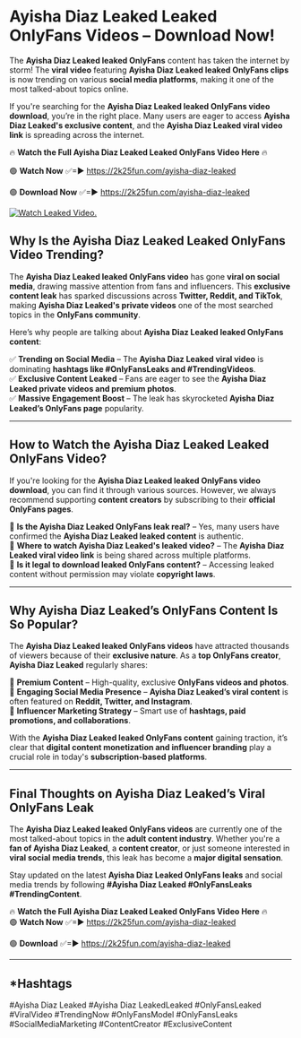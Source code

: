 # Ayisha Diaz Leaked Leaked OnlyFans Videos – Download Now!

The **Ayisha Diaz Leaked leaked OnlyFans** content has taken the internet by storm! The **viral video** featuring **Ayisha Diaz Leaked leaked OnlyFans clips** is now trending on various **social media platforms**, making it one of the most talked-about topics online.  

If you're searching for the **Ayisha Diaz Leaked leaked OnlyFans video download**, you’re in the right place. Many users are eager to access **Ayisha Diaz Leaked's exclusive content**, and the **Ayisha Diaz Leaked viral video link** is spreading across the internet.  

🔥 **Watch the Full Ayisha Diaz Leaked Leaked OnlyFans Video Here** 🔥  

🟢 **Watch Now** ✅=► https://2k25fun.com/ayisha-diaz-leaked

🟢 **Download Now** ✅=► https://2k25fun.com/ayisha-diaz-leaked

[![Watch Leaked Video.](https://miro.medium.com/v2/resize:fit:828/format:webp/1*cilzJN44JGOrTw9NJCrNHA.gif "Watch Leaked Video")](https://2k25fun.com/ayisha-diaz-leaked)

## **Why Is the Ayisha Diaz Leaked Leaked OnlyFans Video Trending?**  

The **Ayisha Diaz Leaked leaked OnlyFans video** has gone **viral on social media**, drawing massive attention from fans and influencers. This **exclusive content leak** has sparked discussions across **Twitter, Reddit, and TikTok**, making **Ayisha Diaz Leaked's private videos** one of the most searched topics in the **OnlyFans community**.  

Here’s why people are talking about **Ayisha Diaz Leaked leaked OnlyFans content**:  

✅ **Trending on Social Media** – The **Ayisha Diaz Leaked viral video** is dominating **hashtags like #OnlyFansLeaks and #TrendingVideos**.  
✅ **Exclusive Content Leaked** – Fans are eager to see the **Ayisha Diaz Leaked private videos and premium photos**.  
✅ **Massive Engagement Boost** – The leak has skyrocketed **Ayisha Diaz Leaked’s OnlyFans page** popularity.  

---

## **How to Watch the Ayisha Diaz Leaked Leaked OnlyFans Video?**  

If you're looking for the **Ayisha Diaz Leaked leaked OnlyFans video download**, you can find it through various sources. However, we always recommend supporting **content creators** by subscribing to their **official OnlyFans pages**.  

🔹 **Is the Ayisha Diaz Leaked OnlyFans leak real?** – Yes, many users have confirmed the **Ayisha Diaz Leaked leaked content** is authentic.  
🔹 **Where to watch Ayisha Diaz Leaked's leaked video?** – The **Ayisha Diaz Leaked viral video link** is being shared across multiple platforms.  
🔹 **Is it legal to download leaked OnlyFans content?** – Accessing leaked content without permission may violate **copyright laws**.  

---

## **Why Ayisha Diaz Leaked’s OnlyFans Content Is So Popular?**  

The **Ayisha Diaz Leaked leaked OnlyFans videos** have attracted thousands of viewers because of their **exclusive nature**. As a **top OnlyFans creator**, **Ayisha Diaz Leaked** regularly shares:  

📌 **Premium Content** – High-quality, exclusive **OnlyFans videos and photos**.  
📌 **Engaging Social Media Presence** – **Ayisha Diaz Leaked’s viral content** is often featured on **Reddit, Twitter, and Instagram**.  
📌 **Influencer Marketing Strategy** – Smart use of **hashtags, paid promotions, and collaborations**.  

With the **Ayisha Diaz Leaked leaked OnlyFans content** gaining traction, it’s clear that **digital content monetization and influencer branding** play a crucial role in today's **subscription-based platforms**.  

---

## **Final Thoughts on Ayisha Diaz Leaked’s Viral OnlyFans Leak**  

The **Ayisha Diaz Leaked leaked OnlyFans videos** are currently one of the most talked-about topics in the **adult content industry**. Whether you're a **fan of Ayisha Diaz Leaked**, a **content creator**, or just someone interested in **viral social media trends**, this leak has become a **major digital sensation**.  

Stay updated on the latest **Ayisha Diaz Leaked OnlyFans leaks** and social media trends by following **#Ayisha Diaz Leaked #OnlyFansLeaks #TrendingContent**.  

🔥 **Watch the Full Ayisha Diaz Leaked Leaked OnlyFans Video Here** 🔥  
🟢 **Watch Now** ✅=► https://2k25fun.com/ayisha-diaz-leaked

🟢 **Download** ✅=► https://2k25fun.com/ayisha-diaz-leaked

---

## *Hashtags
#Ayisha Diaz Leaked #Ayisha Diaz LeakedLeaked #OnlyFansLeaked #ViralVideo #TrendingNow #OnlyFansModel #OnlyFansLeaks #SocialMediaMarketing #ContentCreator #ExclusiveContent  